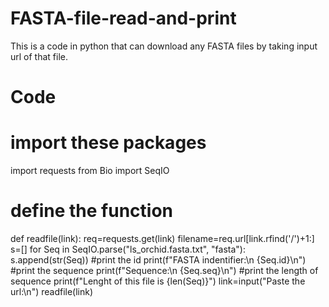 # FASTA-file-read-and-print
This is a code in python that can download any FASTA files by taking input url of that file.
# Code
# import these packages
import requests
from Bio import SeqIO
# define the function
def readfile(link):
    req=requests.get(link)
    filename=req.url[link.rfind('/')+1:]
    s=[]
    for Seq in SeqIO.parse("ls_orchid.fasta.txt", "fasta"):
        s.append(str(Seq))
        #print the id
        print(f"FASTA indentifier:\n {Seq.id}\n")
        #print the sequence
        print(f"Sequence:\n {Seq.seq}\n")
        #print the length of sequence
        print(f"Lenght of this file is {len(Seq)}")
link=input("Paste the url:\n")
readfile(link)
